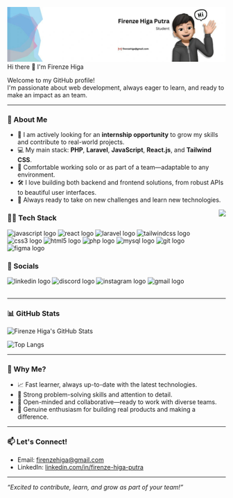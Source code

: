 ![Banner](./assets/banner.png)
Hi there 👋 I'm Firenze Higa

Welcome to my GitHub profile!  
I'm passionate about web development, always eager to learn, and ready to make an impact as an team.

---

### 🚀 About Me
- 🌱 I am actively looking for an **internship opportunity** to grow my skills and contribute to real-world projects.
- 💻 My main stack: **PHP**, **Laravel**, **JavaScript**, **React.js**, and **Tailwind CSS**.
- 🤝 Comfortable working solo or as part of a team—adaptable to any environment.
- 🛠️ I love building both backend and frontend solutions, from robust APIs to beautiful user interfaces.
- 💬 Always ready to take on new challenges and learn new technologies.


<div style="margin-bottom: 20px;
border-radius: 100px;">
    <img align="right" height="150" src="https://media1.tenor.com/m/LiqhUEDmWcAAAAAC/cute.gif" />
</div>

### 👨‍💻 Tech Stack

<div align="left">
    <img src="https://cdn.jsdelivr.net/gh/devicons/devicon/icons/javascript/javascript-original.svg" height="30" alt="javascript logo"  />
    <img src="https://cdn.jsdelivr.net/gh/devicons/devicon/icons/react/react-original.svg" height="30" alt="react logo"  />
    <img src="https://cdn.jsdelivr.net/gh/devicons/devicon/icons/laravel/laravel-original.svg" height="30" alt="laravel logo"  />
    <img src="https://cdn.jsdelivr.net/gh/devicons/devicon/icons/tailwindcss/tailwindcss-original-wordmark.svg" height="40" alt="tailwindcss logo"  />
    <img src="https://cdn.jsdelivr.net/gh/devicons/devicon/icons/css3/css3-original.svg" height="30" alt="css3 logo"  />
    <img src="https://cdn.jsdelivr.net/gh/devicons/devicon/icons/html5/html5-original.svg" height="30" alt="html5 logo"  />
    <img src="https://cdn.jsdelivr.net/gh/devicons/devicon/icons/php/php-original.svg" height="30" alt="php logo"  />
    <img src="https://cdn.jsdelivr.net/gh/devicons/devicon/icons/mysql/mysql-original.svg" height="30" alt="mysql logo"  />
    <img src="https://cdn.jsdelivr.net/gh/devicons/devicon/icons/git/git-original.svg" height="30" alt="git logo"  />
    <img src="https://cdn.jsdelivr.net/gh/devicons/devicon/icons/figma/figma-original.svg" height="30" alt="figma logo"  />
</div>

### 🔗 Socials
<div align="left">
  <img src="https://raw.githubusercontent.com/maurodesouza/profile-readme-generator/master/src/assets/icons/social/linkedin/default.svg" width="52" height="40" alt="linkedin logo"  />
  <img src="https://raw.githubusercontent.com/maurodesouza/profile-readme-generator/master/src/assets/icons/social/discord/default.svg" width="52" height="40" alt="discord logo"  />
  <img src="https://raw.githubusercontent.com/maurodesouza/profile-readme-generator/master/src/assets/icons/social/instagram/default.svg" width="52" height="40" alt="instagram logo"  />
  <img src="https://raw.githubusercontent.com/maurodesouza/profile-readme-generator/master/src/assets/icons/social/gmail/default.svg" width="52" height="40" alt="gmail logo"  />
</div>

<br clear="right" />

---

### 📊 GitHub Stats

![Firenze Higa's GitHub Stats](https://github-readme-stats.vercel.app/api?username=firenzehiga&show_icons=true&theme=radical&count_private=true)

![Top Langs](https://github-readme-stats.vercel.app/api/top-langs/?username=firenzehiga&layout=compact&theme=radical)

<!-- ![Contribution](https://github.com/firenzehiga/firenzehiga/blob/output/github-contribution-grid-snake.svg) -->

---

### 💼 Why Me?
- 📈 Fast learner, always up-to-date with the latest technologies.
- 🧩 Strong problem-solving skills and attention to detail.
- 🤲 Open-minded and collaborative—ready to work with diverse teams.
- 🌟 Genuine enthusiasm for building real products and making a difference.

---

### 📫 Let's Connect!
- Email: [firenzehiga@gmail.com](mailto:firenzehiga@gmail.com)
- LinkedIn: [linkedin.com/in/firenze-higa-putra](https://www.linkedin.com/in/firenze-higa-putra-286043290/)

---

_“Excited to contribute, learn, and grow as part of your team!”_

<!--
**firenzehiga/firenzehiga** is a ✨ _special_ ✨ repository because its `README.md` (this file) appears on your GitHub profile.
-->
